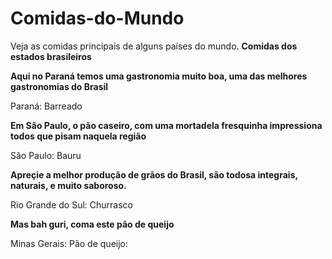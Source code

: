 # Comidas-do-Mundo
Veja as comidas principais de alguns países do mundo.
**Comidas dos estados brasileiros**

**Aqui no Paraná temos uma gastronomia muito boa, uma das melhores gastronomias do Brasil**

Paraná:
Barreado

**Em Sâo Paulo, o pão caseiro, com uma mortadela fresquinha impressiona todos que pisam naquela região**

São Paulo:
Bauru

**Apreçie a melhor produção de grãos do Brasil, são todosa integrais, naturais, e muito saboroso.**

Rio Grande do Sul:
Churrasco

**Mas bah guri, coma este pão de queijo**

Minas Gerais:
Pão de queijo:
